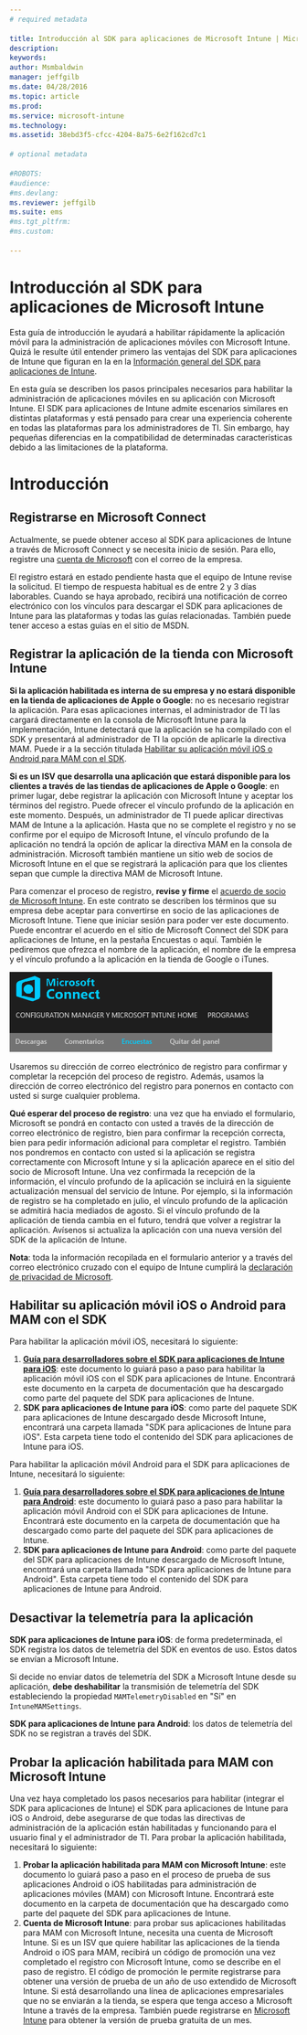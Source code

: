 ```yaml
---
# required metadata

title: Introducción al SDK para aplicaciones de Microsoft Intune | Microsoft Intune
description:
keywords:
author: Msmbaldwin
manager: jeffgilb
ms.date: 04/28/2016
ms.topic: article
ms.prod:
ms.service: microsoft-intune
ms.technology:
ms.assetid: 38ebd3f5-cfcc-4204-8a75-6e2f162cd7c1

# optional metadata

#ROBOTS:
#audience:
#ms.devlang:
ms.reviewer: jeffgilb
ms.suite: ems
#ms.tgt_pltfrm:
#ms.custom:

---
```


# Introducción al SDK para aplicaciones de Microsoft Intune

Esta guía de introducción le ayudará a habilitar rápidamente la aplicación móvil para la administración de aplicaciones móviles con Microsoft Intune. Quizá le resulte útil entender primero las ventajas del SDK para aplicaciones de Intune que figuran en la en la [Información general del SDK para aplicaciones de Intune](intune-app-sdk.md).

En esta guía se describen los pasos principales necesarios para habilitar la administración de aplicaciones móviles en su aplicación con Microsoft Intune. El SDK para aplicaciones de Intune admite escenarios similares en distintas plataformas y está pensado para crear una experiencia coherente en todas las plataformas para los administradores de TI. Sin embargo, hay pequeñas diferencias en la compatibilidad de determinadas características debido a las limitaciones de la plataforma.

# Introducción

## Registrarse en Microsoft Connect

Actualmente, se puede obtener acceso al SDK para aplicaciones de Intune a través de Microsoft Connect y se necesita inicio de sesión. Para ello, registre una [cuenta de Microsoft](https://connect.microsoft.com/ConfigurationManagervnext/InvitationUse.aspx?ProgramID=8967&InvitationID=8967-YJYJ-8G6X) con el correo de la empresa.

El registro estará en estado pendiente hasta que el equipo de Intune revise la solicitud. El tiempo de respuesta habitual es de entre 2 y 3 días laborables. Cuando se haya aprobado, recibirá una notificación de correo electrónico con los vínculos para descargar el SDK para aplicaciones de Intune para las plataformas y todas las guías relacionadas. También puede tener acceso a estas guías en el sitio de MSDN.

## Registrar la aplicación de la tienda con Microsoft Intune

**Si la aplicación habilitada es interna de su empresa y no estará disponible en la tienda de aplicaciones de Apple o Google**: no es necesario registrar la aplicación. Para esas aplicaciones internas, el administrador de TI las cargará directamente en la consola de Microsoft Intune para la implementación, Intune detectará que la aplicación se ha compilado con el SDK y presentará al administrador de TI la opción de aplicarle la directiva MAM. Puede ir a la sección titulada [Habilitar su aplicación móvil iOS o Android para MAM con el SDK](#enable-your-ios-or-android-mobile-app-for-mam-with-the-sdk).

**Si es un ISV que desarrolla una aplicación que estará disponible para los clientes a través de las tiendas de aplicaciones de Apple o Google**: en primer lugar, debe registrar la aplicación con Microsoft Intune y aceptar los términos del registro. Puede ofrecer el vínculo profundo de la aplicación en este momento. Después, un administrador de TI puede aplicar directivas MAM de Intune a la aplicación. Hasta que no se complete el registro y no se confirme por el equipo de Microsoft Intune, el vínculo profundo de la aplicación no tendrá la opción de aplicar la directiva MAM en la consola de administración. Microsoft también mantiene un sitio web de socios de Microsoft Intune en el que se registrará la aplicación para que los clientes sepan que cumple la directiva MAM de Microsoft Intune.

Para comenzar el proceso de registro, **revise y firme** el [acuerdo de socio de Microsoft Intune](https://connect.microsoft.com/ConfigurationManagervnext/Survey/Survey.aspx?SurveyID=17806). En este contrato se describen los términos que su empresa debe aceptar para convertirse en socio de las aplicaciones de Microsoft Intune. Tiene que iniciar sesión para poder ver este documento. Puede encontrar el acuerdo en el sitio de Microsoft Connect del SDK para aplicaciones de Intune, en la pestaña Encuestas o aquí. También le pediremos que ofrezca el nombre de la aplicación, el nombre de la empresa y el vínculo profundo a la aplicación en la tienda de Google o iTunes.

![Microsoft Connect](../media/microsoft-connect.png)

Usaremos su dirección de correo electrónico de registro para confirmar y completar la recepción del proceso de registro. Además, usamos la dirección de correo electrónico del registro para ponernos en contacto con usted si surge cualquier problema.

**Qué esperar del proceso de registro**: una vez que ha enviado el formulario, Microsoft se pondrá en contacto con usted a través de la dirección de correo electrónico de registro, bien para confirmar la recepción correcta, bien para pedir información adicional para completar el registro. También nos pondremos en contacto con usted si la aplicación se registra correctamente con Microsoft Intune y si la aplicación aparece en el sitio del socio de Microsoft Intune. Una vez confirmada la recepción de la información, el vínculo profundo de la aplicación se incluirá en la siguiente actualización mensual del servicio de Intune. Por ejemplo, si la información de registro se ha completado en julio, el vínculo profundo de la aplicación se admitirá hacia mediados de agosto. Si el vínculo profundo de la aplicación de tienda cambia en el futuro, tendrá que volver a registrar la aplicación. Avísenos si actualiza la aplicación con una nueva versión del SDK de la aplicación de Intune.

**Nota**: toda la información recopilada en el formulario anterior y a través del correo electrónico cruzado con el equipo de Intune cumplirá la [declaración de privacidad de Microsoft](https://www.microsoft.com/en-us/privacystatement/default.aspx).

## Habilitar su aplicación móvil iOS o Android para MAM con el SDK

Para habilitar la aplicación móvil iOS, necesitará lo siguiente:

1. **[Guía para desarrolladores sobre el SDK para aplicaciones de Intune para iOS](intune-app-sdk-ios.md)**: este documento lo guiará paso a paso para habilitar la aplicación móvil iOS con el SDK para aplicaciones de Intune. Encontrará este documento en la carpeta de documentación que ha descargado como parte del paquete del SDK para aplicaciones de Intune.
2. **SDK para aplicaciones de Intune para iOS**: como parte del paquete SDK para aplicaciones de Intune descargado desde Microsoft Intune, encontrará una carpeta llamada "SDK para aplicaciones de Intune para iOS". Esta carpeta tiene todo el contenido del SDK para aplicaciones de Intune para iOS.

Para habilitar la aplicación móvil Android para el SDK para aplicaciones de Intune, necesitará lo siguiente:

1. **[Guía para desarrolladores sobre el SDK para aplicaciones de Intune para Android](intune-app-sdk-android.md)**: este documento lo guiará paso a paso para habilitar la aplicación móvil Android con el SDK para aplicaciones de Intune. Encontrará este documento en la carpeta de documentación que ha descargado como parte del paquete del SDK para aplicaciones de Intune.
2. **SDK para aplicaciones de Intune para Android**: como parte del paquete del SDK para aplicaciones de Intune descargado de Microsoft Intune, encontrará una carpeta llamada "SDK para aplicaciones de Intune para Android". Esta carpeta tiene todo el contenido del SDK para aplicaciones de Intune para Android.

## Desactivar la telemetría para la aplicación

**SDK para aplicaciones de Intune para iOS**: de forma predeterminada, el SDK registra los datos de telemetría del SDK en eventos de uso. Estos datos se envían a Microsoft Intune.

Si decide no enviar datos de telemetría del SDK a Microsoft Intune desde su aplicación, **debe deshabilitar** la transmisión de telemetría del SDK estableciendo la propiedad `MAMTelemetryDisabled` en "Sí" en `IntuneMAMSettings`.

**SDK para aplicaciones de Intune para Android**: los datos de telemetría del SDK no se registran a través del SDK.

## Probar la aplicación habilitada para MAM con Microsoft Intune

Una vez haya completado los pasos necesarios para habilitar (integrar el SDK para aplicaciones de Intune) el SDK para aplicaciones de Intune para iOS o Android, debe asegurarse de que todas las directivas de administración de la aplicación están habilitadas y funcionando para el usuario final y el administrador de TI. Para probar la aplicación habilitada, necesitará lo siguiente:

1. **Probar la aplicación habilitada para MAM con Microsoft Intune**: este documento lo guiará paso a paso en el proceso de prueba de sus aplicaciones Android o iOS habilitadas para administración de aplicaciones móviles (MAM) con Microsoft Intune. Encontrará este documento en la carpeta de documentación que ha descargado como parte del paquete del SDK para aplicaciones de Intune.
2. **Cuenta de Microsoft Intune**: para probar sus aplicaciones habilitadas para MAM con Microsoft Intune, necesita una cuenta de Microsoft Intune. Si es un ISV que quiere habilitar las aplicaciones de la tienda Android o iOS para MAM, recibirá un código de promoción una vez completado el registro con Microsoft Intune, como se describe en el paso de registro. El código de promoción le permite registrarse para obtener una versión de prueba de un año de uso extendido de Microsoft Intune. Si está desarrollando una línea de aplicaciones empresariales que no se enviarán a la tienda, se espera que tenga acceso a Microsoft Intune a través de la empresa. También puede registrarse en [Microsoft Intune](https://portal.office.com/Signup/Signup.aspx?OfferId=40BE278A-DFD1-470a-9EF7-9F2596EA7FF9&dl=INTUNE_A&ali=1#0) para obtener la versión de prueba gratuita de un mes.



<!--HONumber=May16_HO2-->


